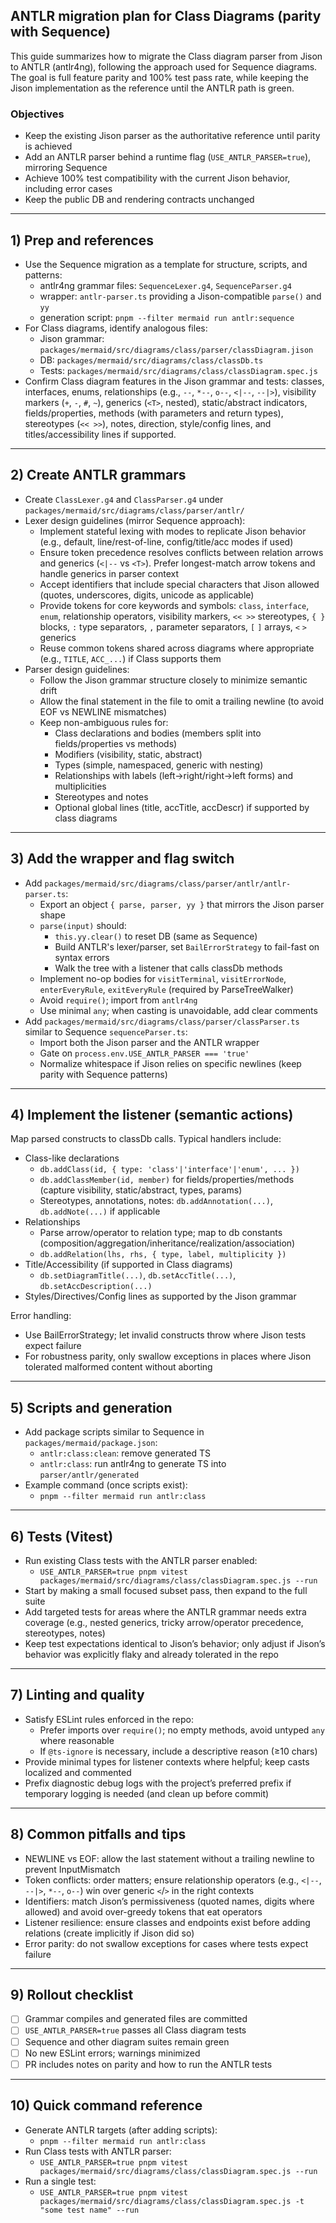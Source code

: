 ## ANTLR migration plan for Class Diagrams (parity with Sequence)

This guide summarizes how to migrate the Class diagram parser from Jison to ANTLR (antlr4ng), following the approach used for Sequence diagrams. The goal is full feature parity and 100% test pass rate, while keeping the Jison implementation as the reference until the ANTLR path is green.

### Objectives

- Keep the existing Jison parser as the authoritative reference until parity is achieved
- Add an ANTLR parser behind a runtime flag (`USE_ANTLR_PARSER=true`), mirroring Sequence
- Achieve 100% test compatibility with the current Jison behavior, including error cases
- Keep the public DB and rendering contracts unchanged

---

## 1) Prep and references

- Use the Sequence migration as a template for structure, scripts, and patterns:
  - antlr4ng grammar files: `SequenceLexer.g4`, `SequenceParser.g4`
  - wrapper: `antlr-parser.ts` providing a Jison-compatible `parse()` and `yy`
  - generation script: `pnpm --filter mermaid run antlr:sequence`
- For Class diagrams, identify analogous files:
  - Jison grammar: `packages/mermaid/src/diagrams/class/parser/classDiagram.jison`
  - DB: `packages/mermaid/src/diagrams/class/classDb.ts`
  - Tests: `packages/mermaid/src/diagrams/class/classDiagram.spec.js`
- Confirm Class diagram features in the Jison grammar and tests: classes, interfaces, enums, relationships (e.g., `--`, `*--`, `o--`, `<|--`, `--|>`), visibility markers (`+`, `-`, `#`, `~`), generics (`<T>`, nested), static/abstract indicators, fields/properties, methods (with parameters and return types), stereotypes (`<< >>`), notes, direction, style/config lines, and titles/accessibility lines if supported.

---

## 2) Create ANTLR grammars

- Create `ClassLexer.g4` and `ClassParser.g4` under `packages/mermaid/src/diagrams/class/parser/antlr/`
- Lexer design guidelines (mirror Sequence approach):
  - Implement stateful lexing with modes to replicate Jison behavior (e.g., default, line/rest-of-line, config/title/acc modes if used)
  - Ensure token precedence resolves conflicts between relation arrows and generics (`<|--` vs `<T>`). Prefer longest-match arrow tokens and handle generics in parser context
  - Accept identifiers that include special characters that Jison allowed (quotes, underscores, digits, unicode as applicable)
  - Provide tokens for core keywords and symbols: `class`, `interface`, `enum`, relationship operators, visibility markers, `<< >>` stereotypes, `{ }` blocks, `:` type separators, `,` parameter separators, `[` `]` arrays, `<` `>` generics
  - Reuse common tokens shared across diagrams where appropriate (e.g., `TITLE`, `ACC_...`) if Class supports them
- Parser design guidelines:
  - Follow the Jison grammar structure closely to minimize semantic drift
  - Allow the final statement in the file to omit a trailing newline (to avoid EOF vs NEWLINE mismatches)
  - Keep non-ambiguous rules for:
    - Class declarations and bodies (members split into fields/properties vs methods)
    - Modifiers (visibility, static, abstract)
    - Types (simple, namespaced, generic with nesting)
    - Relationships with labels (left->right/right->left forms) and multiplicities
    - Stereotypes and notes
    - Optional global lines (title, accTitle, accDescr) if supported by class diagrams

---

## 3) Add the wrapper and flag switch

- Add `packages/mermaid/src/diagrams/class/parser/antlr/antlr-parser.ts`:
  - Export an object `{ parse, parser, yy }` that mirrors the Jison parser shape
  - `parse(input)` should:
    - `this.yy.clear()` to reset DB (same as Sequence)
    - Build ANTLR's lexer/parser, set `BailErrorStrategy` to fail-fast on syntax errors
    - Walk the tree with a listener that calls classDb methods
  - Implement no-op bodies for `visitTerminal`, `visitErrorNode`, `enterEveryRule`, `exitEveryRule` (required by ParseTreeWalker)
  - Avoid `require()`; import from `antlr4ng`
  - Use minimal `any`; when casting is unavoidable, add clear comments
- Add `packages/mermaid/src/diagrams/class/parser/classParser.ts` similar to Sequence `sequenceParser.ts`:
  - Import both the Jison parser and the ANTLR wrapper
  - Gate on `process.env.USE_ANTLR_PARSER === 'true'`
  - Normalize whitespace if Jison relies on specific newlines (keep parity with Sequence patterns)

---

## 4) Implement the listener (semantic actions)

Map parsed constructs to classDb calls. Typical handlers include:

- Class-like declarations
  - `db.addClass(id, { type: 'class'|'interface'|'enum', ... })`
  - `db.addClassMember(id, member)` for fields/properties/methods (capture visibility, static/abstract, types, params)
  - Stereotypes, annotations, notes: `db.addAnnotation(...)`, `db.addNote(...)` if applicable
- Relationships
  - Parse arrow/operator to relation type; map to db constants (composition/aggregation/inheritance/realization/association)
  - `db.addRelation(lhs, rhs, { type, label, multiplicity })`
- Title/Accessibility (if supported in Class diagrams)
  - `db.setDiagramTitle(...)`, `db.setAccTitle(...)`, `db.setAccDescription(...)`
- Styles/Directives/Config lines as supported by the Jison grammar

Error handling:

- Use BailErrorStrategy; let invalid constructs throw where Jison tests expect failure
- For robustness parity, only swallow exceptions in places where Jison tolerated malformed content without aborting

---

## 5) Scripts and generation

- Add package scripts similar to Sequence in `packages/mermaid/package.json`:
  - `antlr:class:clean`: remove generated TS
  - `antlr:class`: run antlr4ng to generate TS into `parser/antlr/generated`
- Example command (once scripts exist):
  - `pnpm --filter mermaid run antlr:class`

---

## 6) Tests (Vitest)

- Run existing Class tests with the ANTLR parser enabled:
  - `USE_ANTLR_PARSER=true pnpm vitest packages/mermaid/src/diagrams/class/classDiagram.spec.js --run`
- Start by making a small focused subset pass, then expand to the full suite
- Add targeted tests for areas where the ANTLR grammar needs extra coverage (e.g., nested generics, tricky arrow/operator precedence, stereotypes, notes)
- Keep test expectations identical to Jison’s behavior; only adjust if Jison’s behavior was explicitly flaky and already tolerated in the repo

---

## 7) Linting and quality

- Satisfy ESLint rules enforced in the repo:
  - Prefer imports over `require()`; no empty methods, avoid untyped `any` where reasonable
  - If `@ts-ignore` is necessary, include a descriptive reason (≥10 chars)
- Provide minimal types for listener contexts where helpful; keep casts localized and commented
- Prefix diagnostic debug logs with the project’s preferred prefix if temporary logging is needed (and clean up before commit)

---

## 8) Common pitfalls and tips

- NEWLINE vs EOF: allow the last statement without a trailing newline to prevent InputMismatch
- Token conflicts: order matters; ensure relationship operators (e.g., `<|--`, `--|>`, `*--`, `o--`) win over generic `<`/`>` in the right contexts
- Identifiers: match Jison’s permissiveness (quoted names, digits where allowed) and avoid over-greedy tokens that eat operators
- Listener resilience: ensure classes and endpoints exist before adding relations (create implicitly if Jison did so)
- Error parity: do not swallow exceptions for cases where tests expect failure

---

## 9) Rollout checklist

- [ ] Grammar compiles and generated files are committed
- [ ] `USE_ANTLR_PARSER=true` passes all Class diagram tests
- [ ] Sequence and other diagram suites remain green
- [ ] No new ESLint errors; warnings minimized
- [ ] PR includes notes on parity and how to run the ANTLR tests

---

## 10) Quick command reference

- Generate ANTLR targets (after adding scripts):
  - `pnpm --filter mermaid run antlr:class`
- Run Class tests with ANTLR parser:
  - `USE_ANTLR_PARSER=true pnpm vitest packages/mermaid/src/diagrams/class/classDiagram.spec.js --run`
- Run a single test:
  - `USE_ANTLR_PARSER=true pnpm vitest packages/mermaid/src/diagrams/class/classDiagram.spec.js -t "some test name" --run`
